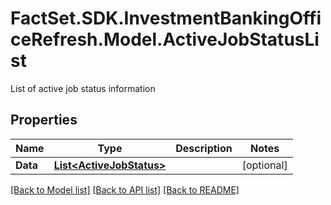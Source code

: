 # FactSet.SDK.InvestmentBankingOfficeRefresh.Model.ActiveJobStatusList
List of active job status information

## Properties

Name | Type | Description | Notes
------------ | ------------- | ------------- | -------------
**Data** | [**List&lt;ActiveJobStatus&gt;**](ActiveJobStatus.md) |  | [optional] 

[[Back to Model list]](../README.md#documentation-for-models) [[Back to API list]](../README.md#documentation-for-api-endpoints) [[Back to README]](../README.md)

